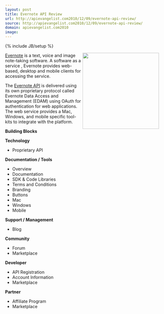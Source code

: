 ```yaml
---
layout: post
title: Evernote API Review
url: http://apievangelist.com2010/12/09/evernote-api-review/
source: http://apievangelist.com2010/12/09/evernote-api-review/
domain: apievangelist.com2010
image: 
---
```

{% include JB/setup %}
<img src="http://kinlane-productions.s3.amazonaws.com/evernote.jpg" alt="" width="250" align="right" /><a href="http://www.evernote.com" target="_blank">Evernote</a> is a text, voice and image note-taking software.   A software as a service , Evernote provides web-based, desktop and mobile clients for accessing the service.<p></p>
The <a href="http://www.evernote.com/about/developer/api/" target="_blank">Evernote API</a> is delivered using its own proprietary protocol called Evernote Data Access and Management (EDAM) using OAuth for authentication for web applications.  The web service provides a Mac, Windows, and mobile specific tool-kits to integrate with the platform.<p></p>
<strong>Building Blocks</strong><p></p>
<strong>Technology</strong>
<ul class="mainlist">
	<li>Proprietary API</li>
</ul>
<strong>Documentation / Tools</strong>
<ul class="mainlist">
	<li>Overview</li>
	<li>Documentation</li>
	<li>SDK &amp; Code Libraries</li>
	<li>Terms and Conditions</li>
	<li>Branding</li>
	<li>Buttons</li>
	<li>Mac</li>
	<li>Windows</li>
	<li>Mobile</li>
</ul>
<strong>Support / Management</strong>
<ul class="mainlist">
	<li>Blog</li>
</ul>
<strong>Community</strong>
<ul class="mainlist">
	<li>Forum</li>
	<li>Marketplace</li>
</ul>
<strong>Developer</strong>
<ul class="mainlist">
	<li>API Registration</li>
	<li>Account Information</li>
	<li>Marketplace</li>
</ul>
<strong>Partner</strong>
<ul class="mainlist">
	<li>Affiliate Program</li>
	<li>Marketplace</li>
</ul>
